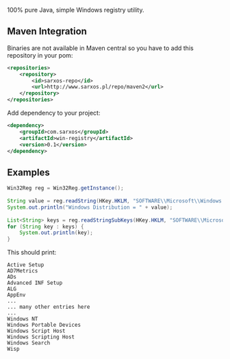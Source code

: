 100% pure Java, simple Windows registry utility.

## Maven Integration

Binaries are not available in Maven central so you have to add this repository in your pom:

```xml
<repositories>
	<repository>
		<id>sarxos-repo</id>
		<url>http://www.sarxos.pl/repo/maven2</url>
	</repository>
</repositories>
```

Add dependency to your project:

```xml
<dependency>
	<groupId>com.sarxos</groupId>
	<artifactId>win-registry</artifactId>
	<version>0.1</version>
</dependency>
```

## Examples

```java
Win32Reg reg = Win32Reg.getInstance();
		
String value = reg.readString(HKey.HKLM, "SOFTWARE\\Microsoft\\Windows NT\\CurrentVersion", "ProductName");
System.out.println("Windows Distribution = " + value);
		
List<String> keys = reg.readStringSubKeys(HKey.HKLM, "SOFTWARE\\Microsoft");
for (String key : keys) {
	System.out.println(key);
}
```

This should print:

```
Active Setup
AD7Metrics
ADs
Advanced INF Setup
ALG
AppEnv
...
... many other entries here
...
Windows NT
Windows Portable Devices
Windows Script Host
Windows Scripting Host
Windows Search
Wisp
```
